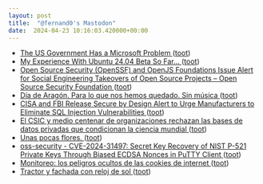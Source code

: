 ```yaml
---
layout: post
title:  "@fernand0's Mastodon"
date:  2024-04-23 10:16:03.420000+00:00
---
```

*  [The US Government Has a Microsoft Problem ](https://www.wired.com/story/the-us-government-has-a-microsoft-problem) ([toot](https://mastodon.social/@fernand0/112320011528862712))
*  [My Experience With Ubuntu 24.04 Beta So Far... ](https://news.itsfoss.com/ubuntu-24-04-beta-experience) ([toot](https://mastodon.social/@fernand0/112319820628648799))
*  [Open Source Security (OpenSSF) and OpenJS Foundations Issue Alert for Social Engineering Takeovers of Open Source Projects – Open Source Security Foundation ](https://openssf.org/blog/2024/04/15/open-source-security-openssf-and-openjs-foundations-issue-alert-for-social-engineering-takeovers-of-open-source-projects) ([toot](https://mastodon.social/@fernand0/112319550078035509))
*  [Día de Aragón. Para lo que nos hemos quedado. Sin música ](https://mastodon.social/@fernand0/112319103297518814) ([toot](https://mastodon.social/@fernand0/112319103297518814))
*  [CISA and FBI Release Secure by Design Alert to Urge Manufacturers to Eliminate SQL Injection Vulnerabilities   ](https://www.cisa.gov/news-events/alerts/2024/03/25/cisa-and-fbi-release-secure-design-alert-urge-manufacturers-eliminate-sql-injection-vulnerabilities) ([toot](https://mastodon.social/@fernand0/112317916216639334))
*  [El CSIC y medio centenar de organizaciones rechazan las bases de datos privadas que condicionan la ciencia mundial ](https://elpais.com/ciencia/2024-04-16/el-csic-y-medio-centenar-de-organizaciones-rechazan-las-bases-de-datos-privadas-que-condicionan-la-ciencia-mundial.htm) ([toot](https://mastodon.social/@fernand0/112315989004508319))
*  [Unas pocas flores. ](https://avecesunafoto.wordpress.com/2024/04/22/unas-pocas-flores-2) ([toot](https://mastodon.social/@fernand0/112315892500503355))
*  [oss-security - CVE-2024-31497: Secret Key Recovery of NIST P-521 Private Keys
 Through Biased ECDSA Nonces in PuTTY Client ](https://www.openwall.com/lists/oss-security/2024/04/15/) ([toot](https://mastodon.social/@fernand0/112315887219398368))
*  [Monitoreo: los peligros ocultos de las cookies de internet ](https://nordvpn.com/es/research-lab/stolen-cookies-study) ([toot](https://mastodon.social/@fernand0/112315585755155063))
*  [Tractor y fachada con reloj de sol ](https://www.flickr.com/photos/fernand0/53652021912) ([toot](https://mastodon.social/@fernand0/112315501891912336))
